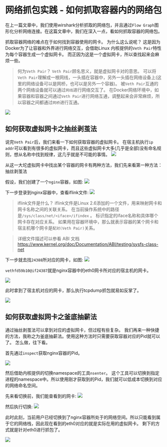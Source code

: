 # 网络抓包实践 - 如何抓取容器内的网络包

在上一篇文章中，我们使用wirshark分析抓取的网络包，并且通过`Flow Graph`图形化分析网络连接。在这篇文章中，我们在深入一点，看如何抓取容器的网络包。

抓取容器网络的难点在于如何找到容器使用的网卡。 为什么这么说呢？ 这是因为Docker为了让容器和外界进行网络交互，会借助Linux 内核提供的`Veth Pair`特性为每个容器生成一个虚拟网卡。 而正因为这是一个虚拟网卡，所以查找起来会麻烦一些。 

> 何为`Veth Pair`？ `Veth Pair`顾名思义，就是虚拟网卡对的意思。 可以将`Veth Pair`理解成一根网线，一头插在容器中，另外一头插在网络设备上(这里的网络设备可以是网桥，也可以是另外一个容器)。 被`Veth Pair`互通的两个网络设备就可以通过`网线`进行网络交互了。 在Docker网络环境中，如果容器和容器之间通过`Veth Pair`进行网络互通，调整起来会非常麻烦，所以容器之间都通过`网桥`进行互通。

![](https://tva1.sinaimg.cn/large/e6c9d24ely1h0qj17wttmj215d0u076u.jpg)


## 如何获取虚拟网卡之抽丝剥茧法

说完`Veth Pair`后，我们来看一下如何获取容器的虚拟网卡。 在宿主机执行`ip addr`可以看到有很多的虚拟网卡，而且这些虚拟网卡大多(几乎是全部)没有命名规则，想从名称中找到规律，这几乎就是不可能的事情。
![](https://tva1.sinaimg.cn/large/e6c9d24ely1h0qjb2wb86j20u00ud483.jpg)

从这一大坨虚拟网卡中找出某个容器的网卡有两种方法，我们先来看第一种方法：抽丝剥茧法

假设，我们创建了一个`nginx`容器，如图:
![](https://tva1.sinaimg.cn/large/e6c9d24ely1h0qs9ycv00j20zo06k0ts.jpg)

下一步登录到nginx容器中，查看iflink文件:
![](https://tva1.sinaimg.cn/large/e6c9d24ely1h0qsk9vbstj20pc05egm5.jpg)

> iflink文件是什么？ iflink文件是Linux 2.6添加的一个文件，用来映射网卡和网卡名称之间的关联关系。 在当前操作系统中的路径是`/sys/class/net/<iface>/ifindex` 。 标识指定的iface名称和具体哪个网卡存在对应关系。 如果用在容器环境中，那么就表示容器的某个网卡和宿主机哪个网卡是`配对(Veth Pair)`关系。

> 详细文件描述可以参看 ABI 文档 https://www.kernel.org/doc/Documentation/ABI/testing/sysfs-class-net

下一步就去找`24388`所对应的网卡，如图:
![](https://tva1.sinaimg.cn/large/e6c9d24ely1h0qt2k6afpj21g604k0tl.jpg)

`vethfd59b10@if24387`就是nginx容器中的eth0网卡所对应的宿主机的网卡。 

![](https://tva1.sinaimg.cn/large/e6c9d24ely1h0qth5n4f2j20po0oymz6.jpg)

此时拿到了宿主机对应的网卡，那么执行tcpdump抓包就易如反掌了。

![](https://tva1.sinaimg.cn/large/e6c9d24ely1h0qtirttcyj21vm0tg4d6.jpg)

## 如何获取虚拟网卡之釜底抽薪法

通过抽丝剥茧法可以拿到对应的虚拟网卡，但过程有些复杂。 我们再来一种快捷的方法，我称之为釜底抽薪法。使用这种方法时只需要获取容器对应的Pid就可以了。 怎么做，往下看。

首先通过`inspect`获取nginx容器的Pid。

![](https://tva1.sinaimg.cn/large/e6c9d24ely1h0qtliphinj20uk06cwf1.jpg)

然后借助内核提供的切换namespace的工具`nsenter`。 这个工具可以切换到指定进程的namespace中。所以使用刚才获取到的Pid，我们就可以低成本切换到对应的网络命名空间。

先来看切换前，我们能查看到的网卡:
![](https://tva1.sinaimg.cn/large/e6c9d24ely1h0qtpfvaruj218t0u0gvu.jpg)

然后执行切换:
![](https://tva1.sinaimg.cn/large/e6c9d24ely1h0qtq70w8qj215y0cqgoq.jpg)

此时此刻，当前用户已经切换到了nginx容器所处于的网络空间。所以只能看到属于它的网络栈，因此现在看到的eth0对应的就是实际在用的虚拟网卡。 剩下的方式就是针对eth0进行抓包了。

![](https://tva1.sinaimg.cn/large/e6c9d24ely1h0qts9tcv6j21nk0u0qgy.jpg)

